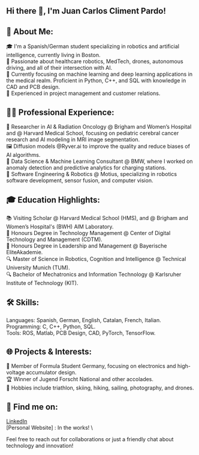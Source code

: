 ## Hi there 👋, I'm Juan Carlos Climent Pardo!

## 🌱 About Me:

  🎓 I'm a Spanish/German student specializing in robotics and artificial intelligence, currently living in Boston. \
  🤖 Passionate about healthcare robotics, MedTech, drones, autonomous driving, and all of their intersection with AI. \
  🧠 Currently focusing on machine learning and deep learning applications in the medical realm. Proficient in Python, C++, and SQL with knowledge in CAD and PCB design. \
  💼 Experienced in project management and customer relations.

## 👨‍💻 Professional Experience:

  🏥 Researcher in AI & Radiation Oncology @ Brigham and Women’s Hospital and @ Harvard Medical School, focusing on pediatric cerebral cancer research and AI modeling in MRI image segmentation. \
  🖼️ Diffusion models @Ryver.ai to improve the quality and reduce biases of AI algorithms. \
  🚗 Data Science & Machine Learning Consultant @ BMW, where I worked on anomaly detection and predictive analytics for charging stations. \
  🤖 Software Engineering & Robotics @ Motius, specializing in robotics software development, sensor fusion, and computer vision. 

## 🎓 Education Highlights:
  
  📚 Visiting Scholar @ Harvard Medical School (HMS), and @ Brigham and Women’s Hospital's (BWH) AIM Laboratory. \
  🧰 Honours Degree in Technology Management @ Center of Digital Technology and Management (CDTM). \
  🌟 Honours Degree in Leadership and Management @ Bayerische EliteAkademie. \
  🔍 Master of Science in Robotics, Cognition and Intelligence @ Technical University Munich (TUM). \
  🔍 Bachelor of Mechatronics and Information Technology @ Karlsruher Institute of Technology (KIT). 
    
## 🛠️ Skills:
  Languages: Spanish, German, English, Catalan, French, Italian. \
  Programming: C, C++, Python, SQL. \
  Tools: ROS, Matlab, PCB Design, CAD, PyTorch, TensorFlow. 

## 🌐 Projects & Interests:

  🤖 Member of Formula Student Germany, focusing on electronics and high-voltage accumulator design. \
  🏆 Winner of Jugend Forscht National and other accolades. \
  📸 Hobbies include triathlon, skiing, hiking, sailing, photography, and drones.

## 🔗 Find me on:

  [LinkedIn](https://www.linkedin.com/in/juan-carlos-climent-pardo/) \
  [Personal Website] : In the works! \
  

Feel free to reach out for collaborations or just a friendly chat about technology and innovation!

<!--
**jc-cp/jc-cp** is a ✨ _special_ ✨ repository because its `README.md` (this file) appears on your GitHub profile.

Here are some ideas to get you started:

- 🔭 I’m currently working on ...
- 🌱 I’m currently learning ...
- 👯 I’m looking to collaborate on ...
- 🤔 I’m looking for help with ...
- 💬 Ask me about ...
- 📫 How to reach me: ...
- 😄 Pronouns: ...
- ⚡ Fun fact: ...
-->
